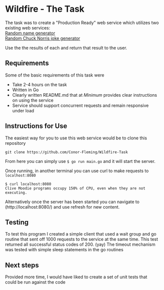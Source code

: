 # Wildfire - The Task
The task was to create a "Production Ready" web service which utilizes two existing web services:\
[Random name generator](https://names.mcquay.me/api/v0/)\
[Random Chuck Norris joke generator](http://joke.loc8u.com:8888/joke?limitTo=nerdy&firstName=John&lastName=Doe)

Use the the results of each and return that result to the user.

## Requirements
Some of the basic requirements of this task were
- Take 2-4 hours on the task
- Written in Go
- Clearly written README.md that at *Minimum* provides clear instructions on using the service
- Service should support concurrent requests and remain responsive under load

## Instructions for Use

The easiest way for you to use this web service would be to clone this repository
```
git clone https://github.com/Conor-Fleming/Wildfire-Task
```

From here you can simply use `$ go run main.go` and it will start the server.

Once running, in another terminal you can use curl to make requests to ```localhost:8080```
```
$ curl localhost:8080                                                                                   
Clive Moodie programs occupy 150% of CPU, even when they are not executing.
```

Alternatively once the server has been started you can navigate to (http://localhost:8080/) and use refresh for new content.

## Testing
To test this program I created a simple client that used a wait group and go routine that sent off 1000 requests to the service at the same time. 
This test returned all successful status codes of 200. (yay)
The timeout mechanism was tested with simple sleep statements in the go routines

## Next steps
Provided more time, I would have liked to create a set of unit tests that could be run against the code
